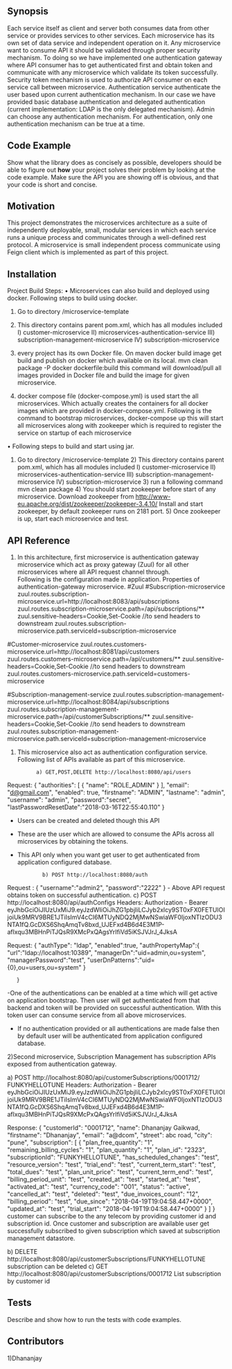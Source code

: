 ## Synopsis

Each service itself as client and server both consumes data from other service or provides services to other services. Each microservice has its own set of data service and independent operation on it. Any microservice want to consume API it should be validated through proper security mechanism. To doing so we have implemented one authentication gateway where API consumer has to get authenticated first and obtain token and communicate with any microservice which validate its token successfully.
Security token mechanism is used to authorize API consumer on each service call between microservice. Authentication service authenticate the user based upon current authentication mechanism. In our case we have provided basic database authentication and delegated authentication (current implementation: LDAP is the only delegated mechanism). Admin can choose any authentication mechanism. For authentication, only one authentication mechanism can be true at a time. 


## Code Example

Show what the library does as concisely as possible, developers should be able to figure out **how** your project solves their problem by looking at the code example. Make sure the API you are showing off is obvious, and that your code is short and concise.

## Motivation


This project demonstrates the microservices architecture as a suite of independently deployable, small, modular services in which each service runs a unique process and communicates through a well-defined rest protocol. A microservice is small independent process communicate using Feign client which is implemented as part of this project. 


## Installation

Project Build Steps:
•	Microservices can also build and deployed using docker. Following steps to build using docker.
1) Go to directory /microservice-template
2) This directory contains parent pom.xml, which has all modules included
I) customer-microservice
II) microservices-authentication-service
III) subscription-management-microservice
IV) subscription-microservice
3)  every project has its own Docker file.  On maven docker build image get build and publish on docker which available on its local.
mvn clean package -P docker dockerfile:build
this command will download/pull all images provided in Docker file and build the image for given microservice.

4) docker compose file (docker-compose.yml) is used start the all microservices. Which actually creates the containers for all docker images which are provided in docker-compose.yml.
Following is the command to bootstrap microservices, 
docker-compose up
this will start all microservices along with zookeeper which is required to register the service on startup of each microservice 


•	Following steps to build and start using jar.

1)	Go to directory /microservice-template
               2) This directory contains parent pom.xml, which has all modules included
I) customer-microservice
II) microservices-authentication-service
III) subscription-management-microservice
IV) subscription-microservice
            3)   run a following command
		mvn clean package
            4) You should start zookeeper before start of any microservice.
	 Download zookeeper from http://www-eu.apache.org/dist/zookeeper/zookeeper-3.4.10/
	Install and start zookeeper, by default zookeeper runs on 2181 port.
            5)  Once zookeeper is up, start each microservice and test.


## API Reference


1) In this architecture, first microservice is authentication gateway microservice which act as proxy gateway (Zuul) for all other microservices where all API request channel through.       
 Following is the configuration made in application. Properties of authentication-gateway microservice.
#Zuul
#Subscription-microservice
zuul.routes.subscription-microservice.url=http://localhost:8083/api/subscriptions
zuul.routes.subscription-microservice.path=/api/subscriptions/**
zuul.sensitive-headers=Cookie,Set-Cookie //to send headers to downstream
zuul.routes.subscription-microservice.path.serviceId=subscription-microservice

#Customer-microservice
zuul.routes.customers-microservice.url=http://localhost:8081/api/customers
zuul.routes.customers-microservice.path=/api/customers/**
zuul.sensitive-headers=Cookie,Set-Cookie //to send headers to downstream
zuul.routes.customers-microservice.path.serviceId=customers-microservice

#Subscription-management-service
zuul.routes.subscription-management-microservice.url=http://localhost:8084/api/subscriptions
zuul.routes.subscription-management-microservice.path=/api/customerSubscriptions/**
zuul.sensitive-headers=Cookie,Set-Cookie //to send headers to downstream
zuul.routes.subscription-management-microservice.path.serviceId=subscription-management-microservice

1)	This microservice also act as authentication configuration service. 
Following list of APIs available as part of this microservice.

              a) GET,POST,DELETE http://localhost:8080/api/users
Request: {
  "authorities": [
    {
      "name": "ROLE_ADMIN"
    }
  ],
  "email": "d@gmail.com",
  "enabled": true,
  "firstname": "ADMIN",
  "lastname": "admin",
  "username": "admin",
  "password":"secret",
  "lastPasswordResetDate":"2018-03-16T22:55:40.110"
}
  
- Users can be created and deleted though this API
- These are the user which are allowed to consume the APIs across all microservices by obtaining the tokens.
- This API only when you want get user to get authenticated from application configured database.


              b) POST http://localhost:8080/auth 
Request : {
"username":"admin2",
"password":"2222"
}
		-  Above API request obtains token on successful authentication.
              c) POST http://localhost:8080/api/authConfigs
Headers: Authorization - Bearer eyJhbGciOiJIUzUxMiJ9.eyJzdWIiOiJhZG1pbjIiLCJyb2xlcy9ST0xFX0FETUlOIjoiUk9MRV9BRE1JTiIsImV4cCI6MTUyNDQ2MjMwNSwiaWF0IjoxNTIzODU3NTA1fQ.GcDXS6ShqAmqTv8bxd_UJEFxd4B6d4E3M1P-aflxqu3MBHnPiTJQsR9XMcPxQAgsYrIfiVd5iKSJVJrJ_4JksA

Request:   {
	"authType": "ldap",
	"enabled":true,
	"authPropertyMap":{
			"url":"ldap://localhost:10389",
			"managerDn":"uid=admin,ou=system",
			"managerPassword":"test",
			"userDnPatterns":"uid={0},ou=users,ou=system"
              }

       }
 -One of the authentications can be enabled at a time which will get active on application bootstrap. Then user will get authenticated from that backend and token will be provided on successful authentication. With this token user can consume service from all above microservices.
- If no authentication provided or all authentications are made false then by default user will be authenticated from application configured database.




2)Second microservice, Subscription Management has subscription APIs exposed from authentication gateway. 


a)	POST http://localhost:8080/api/customerSubscriptions/0001712/ FUNKYHELLOTUNE 
Headers: Authorization - Bearer eyJhbGciOiJIUzUxMiJ9.eyJzdWIiOiJhZG1pbjIiLCJyb2xlcy9ST0xFX0FETUlOIjoiUk9MRV9BRE1JTiIsImV4cCI6MTUyNDQ2MjMwNSwiaWF0IjoxNTIzODU3NTA1fQ.GcDXS6ShqAmqTv8bxd_UJEFxd4B6d4E3M1P-aflxqu3MBHnPiTJQsR9XMcPxQAgsYrIfiVd5iKSJVJrJ_4JksA

Response:   {
    "customerId": "0001712",
    "name": Dhananjay Gaikwad,
    "firstname": "Dhananjay",
    "email": "a@dcom",
    "street": abc road,
    "city": "pune",
    "subscription": [
        {
            "plan_free_quantity": "1",
            "remaining_billing_cycles": "1",
            "plan_quantity": "1",
            "plan_id": "2323",
            "subscriptionId": "FUNKYHELLOTUNE",
            "has_scheduled_changes": "test",
            "resource_version": "test",
            "trial_end": "test",
            "current_term_start": "test",
            "total_dues": "test",
            "plan_unit_price": "test",
            "current_term_end": "test",
            "billing_period_unit": "test",
            "created_at": "test",
            "started_at": "test",
            "activated_at": "test",
            "currency_code": "001",
            "status": "active",
            "cancelled_at": "test",
            "deleted": "test",
            "due_invoices_count": "12",
            "billing_period": "test",
            "due_since": "2018-04-19T19:04:58.447+0000",
            "updated_at": "test",
            "trial_start": "2018-04-19T19:04:58.447+0000"
        }
    ]
}
  customer can subscribe to the any telecom by providing customer id and subscription id.       Once customer and subscription are available user get successfully subscribed to given   subscription which saved at subscription management datastore. 

b) DELETE http://localhost:8080/api/customerSubscriptions/FUNKYHELLOTUNE 
   subscription can be deleted
c) GET http://localhost:8080/api/customerSubscriptions/0001712 
   List subscription by customer id




## Tests

Describe and show how to run the tests with code examples.

## Contributors

1)Dhananjay